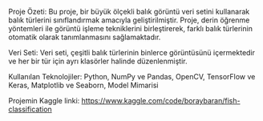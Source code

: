 Proje Özeti: Bu proje, bir büyük ölçekli balık görüntü veri setini kullanarak balık türlerini sınıflandırmak amacıyla geliştirilmiştir. Proje, derin öğrenme yöntemleri ile görüntü işleme tekniklerini birleştirerek, farklı balık türlerinin otomatik olarak tanımlanmasını sağlamaktadır.

Veri Seti: Veri seti, çeşitli balık türlerinin binlerce görüntüsünü içermektedir ve her bir tür için ayrı klasörler halinde düzenlenmiştir.

Kullanılan Teknolojiler: Python, NumPy ve Pandas, OpenCV, TensorFlow ve Keras, Matplotlib ve Seaborn, Model Mimarisi

Projemin Kaggle linki: https://www.kaggle.com/code/boraybaran/fish-classification
